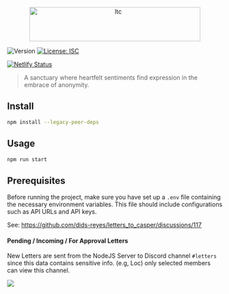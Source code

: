 <div style="text-align: center;">
  <img alt="ltc" src="https://letterstocasper.com/static/media/ltc_logo_1.cbb025df3b8a2f362432.webp" height="80" width="400" />
</div>
<p>
  <img alt="Version" src="https://img.shields.io/badge/version-2.2.10-blue.svg?cacheSeconds=2592000" />
  <a href="#" target="_blank">
    <img alt="License: ISC" src="https://img.shields.io/badge/License-ISC-yellow.svg" />
  </a>
</p>

[![Netlify Status](https://api.netlify.com/api/v1/badges/f9ac3f9c-1a10-4add-bd16-28860b83c189/deploy-status)](https://app.netlify.com/sites/letterstocasper/deploys)

> A sanctuary where heartfelt sentiments find expression in the embrace of anonymity.

## Install

```sh
npm install --legacy-peer-deps
```

## Usage

```sh
npm run start
```

## Prerequisites

Before running the project, make sure you have set up a `.env` file containing the necessary environment variables. This file should include configurations such as API URLs and API keys.

See: https://github.com/dids-reyes/letters_to_casper/discussions/117

#### Pending / Incoming / For Approval Letters

New Letters are sent from the NodeJS Server to Discord channel `#letters` since this data contains sensitive info. (e.g, Loc) only selected members can view this channel.

![](https://dcbadge.limes.pink/api/server/pQf2mAHe4u)
